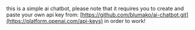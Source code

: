 this is a simple ai chatbot, please note that it requires you to create and paste your own api key from: [https://github.com/blumako/ai-chatbot.git](https://platform.openai.com/api-keys) in order to work!
